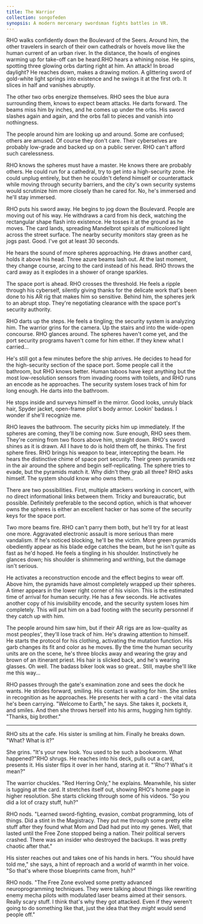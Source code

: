 ```yaml
---
title: The Warrior
collection: songofeden
synopsis: A modern mercenary swordsman fights battles in VR.
---
```


RHO walks confidently down the Boulevard of the Seers. Around him, the other travelers in search of their own cathedrals or hovels move like the human current of an urban river. In the distance, the howls of engines warming up for take-off can be heard.RHO hears a whining noise. He spins, spotting three glowing orbs darting right at him. An attack! In broad daylight? He reaches down, makes a drawing motion. A glittering sword of gold-white light springs into existence and he swings it at the first orb. It slices in half and vanishes abruptly.

The other two orbs energize themselves. RHO sees the blue aura surrounding them, knows to expect beam attacks. He darts forward. The beams miss him by inches, and he comes up under the orbs. His sword slashes again and again, and the orbs fall to pieces and vanish into nothingness.

The people around him are looking up and around. Some are confused; others are amused. Of course they don't care. Their cyberselves are probably low-grade and backed up on a public server. RHO can't afford such carelessness.

RHO knows the spheres must have a master. He knows there are probably others. He could run for a cathedral, try to get into a high-security zone. He could unplug entirely, but then he couldn't defend himself or counterattack while moving through security barriers, and the city's own security systems would scrutinize him more closely than he cared for. No, he's immersed and he'll stay immersed.

RHO puts his sword away. He begins to jog down the Boulevard. People are moving out of his way. He withdraws a card from his deck, watching the rectangular shape flash into existence. He tosses it at the ground as he moves. The card lands, spreading Mandelbrot spirals of multicolored light across the street surface. The nearby security monitors stay green as he jogs past. Good. I've got at least 30 seconds.

He hears the sound of more spheres approaching. He draws another card, holds it above his head. Three azure beams lash out. At the last moment, they change course, arcing to the card instead of his head. RHO throws the card away as it explodes in a shower of orange sparkles.

The space port is ahead. RHO crosses the threshold. He feels a ripple through his cyberself, silently giving thanks for the delicate work that's been done to his AR rig that makes him so sensitive. Behind him, the spheres jerk to an abrupt stop. They're negotiating clearance with the space port's security authority.

RHO darts up the steps. He feels a tingling; the security system is analyzing him. The warrior grins for the camera. Up the stairs and into the wide-open concourse. RHO glances around. The spheres haven't come yet, and the port security programs haven't come for him either. If they knew what I carried...

He's still got a few minutes before the ship arrives. He decides to head for the high-security section of the space port. Some people call it the bathroom, but RHO knows better. Human taboos have kept anything but the most low-resolution sensors from invading rooms with toilets, and RHO runs an encode as he approaches. The security system loses track of him for long enough. He darts into the bathroom.

He stops inside and surveys himself in the mirror. Good looks, unruly black hair, Spyder jacket, open-frame pilot's body armor. Lookin' badass. I wonder if she'll recognize me.

RHO leaves the bathroom. The security picks him up immediately. If the spheres are coming, they'll be coming now. Sure enough, RHO sees them. They're coming from two floors above him, straight down. RHO's sword shines as it is drawn. All I have to do is hold them off, he thinks. The first sphere fires. RHO brings his weapon to bear, intercepting the beam. He hears the distinctive chime of space port security. Their green pyramids rez in the air around the sphere and begin self-replicating. The sphere tries to evade, but the pyramids match it. Why didn't they grab all three? RHO asks himself. The system should know who owns them..

There are two possibilities. First, multiple attackers working in concert, with no direct informational links between them. Tricky and bureaucratic, but possible. Definitely preferable to the second option, which is that whoever owns the spheres is either an excellent hacker or has some of the security keys for the space port.

Two more beams fire. RHO can't parry them both, but he'll try for at least one more. Aggravated electronic assault is more serious than mere vandalism. If he's noticed blocking, he'll be the victim. More green pyramids obediently appear as his blade edge catches the beam, but he isn't quite as fast as he'd hoped. He feels a tingling in his shoulder. Instinctively he glances down; his shoulder is shimmering and writhing, but the damage isn't serious.

He activates a reconstruction encode and the effect begins to wear off. Above him, the pyramids have almost completely wrapped up their spheres. A timer appears in the lower right corner of his vision. This is the estimated time of arrival for human security. He has a few seconds. He activates another copy of his invisibility encode, and the security system loses him completely. This will put him on a bad footing with the security personnel if they catch up with him.

The people around him saw him, but if their AR rigs are as low-quality as most peoples', they'll lose track of him. He's drawing attention to himself. He starts the protocol for his clothing, activating the mutation function. His garb changes its fit and color as he moves. By the time the human security units are on the scene, he's three blocks away and wearing the gray and brown of an itinerant priest. His hair is slicked back, and he's wearing glasses. Oh well. The badass biker look was so great.. Still, maybe she'll like me this way...

RHO passes through the gate's examination zone and sees the dock he wants. He strides forward, smiling. His contact is waiting for him. She smiles in recognition as he approaches. He presents her with a card - the vital data he's been carrying. "Welcome to Earth," he says. She takes it, pockets it, and smiles. And then she throws herself into his arms, hugging him tightly. "Thanks, big brother."

---

RHO sits at the cafe. His sister is smiling at him. Finally he breaks down. "What? What is it?"

She grins. "It's your new look. You used to be such a bookworm. What happened?"RHO shrugs. He reaches into his deck, pulls out a card, presents it. His sister flips it over in her hand, staring at it. "'Rho'? What's it mean?"

The warrior chuckles. "Red Herring Only," he explains. Meanwhile, his sister is tugging at the card. It stretches itself out, showing RHO's home page in higher resolution. She starts clicking through some of his videos. "So you did a lot of crazy stuff, huh?"

RHO nods. "Learned sword-fighting, evasion, combat programming, lots of things. Did a stint in the Magistracy. They put me through some pretty elite stuff after they found what Mom and Dad had put into my genes. Well, that lasted until the Free Zone stopped being a nation. Their political servers crashed. There was an insider who destroyed the backups. It was pretty chaotic after that."

His sister reaches out and takes one of his hands in hers. "You should have told me," she says, a hint of reproach and a world of warmth in her voice. "So that's where those blueprints came from, huh?"

RHO nods. "The Free Zone evolved some pretty advanced neuroprogramming techniques. They were talking about things like rewriting enemy mecha pilots with modulated laser beams aimed at their sensors. Really scary stuff. I think that's why they got attacked. Even if they weren't going to do something like that, just the idea that they *might* would send people off."
